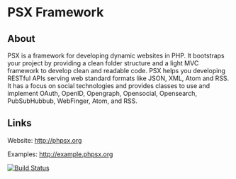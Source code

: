 PSX Framework
===

## About

PSX is a framework for developing dynamic websites in PHP. It bootstraps your 
project by providing a clean folder structure and a light MVC framework to 
develop clean and readable code. PSX helps you developing RESTful APIs serving 
web standard formats like JSON, XML, Atom and RSS. It has a focus on social 
technologies and provides classes to use and implement OAuth, OpenID, Opengraph, 
Opensocial, Opensearch, PubSubHubbub, WebFinger, Atom, and RSS.

## Links

Website:
http://phpsx.org

Examples:
http://example.phpsx.org


[![Build Status](https://travis-ci.org/k42b3/psx.png)](https://travis-ci.org/k42b3/psx)

